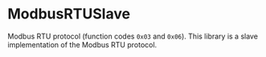 # ModbusRTUSlave
Modbus RTU protocol (function codes `0x03` and `0x06`). This library is a slave implementation of the Modbus RTU protocol.
